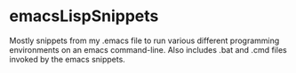 # emacsLispSnippets
Mostly snippets from my .emacs file to run various different programming environments on an emacs command-line.
Also includes .bat and .cmd files invoked by the emacs snippets.
